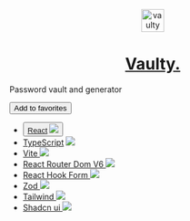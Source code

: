 <p align="center">  
<img alt="vaulty logo" src="public/favicon.ico" width="40" />
</p>
<h1 align="center">
  <a href='https://vaulty.vercel.app/' target='_blank'>Vaulty.</a>
 
</h1>


Password vault and generator


<button type='button'>Add to favorites</button>


- <button><a href='https://fr.react.dev/'>React<a/> <img src='https://www.google.com/s2/favicons?domain=https://fr.react.dev/' /></button>
- <a href='https://www.typescriptlang.org/'>TypeScript<a/> <img src='https://www.google.com/s2/favicons?domain=https://www.typescriptlang.org/' />
- <a href='https://vitejs.dev/'>Vite <img src='https://www.google.com/s2/favicons?domain=https://vitejs.dev/' /><a/>
- <a href='https://reactrouter.com/en/main'>React Router Dom V6 <img src='https://www.google.com/s2/favicons?domain=https://reactrouter.com/en/main' /><a/>
- <a href='https://react-hook-form.com/'>React Hook Form <img src='https://www.google.com/s2/favicons?domain=https://react-hook-form.com/' /><a/>
- <a href='https://zod.dev/'>Zod <img src='https://www.google.com/s2/favicons?domain=https://zod.dev/' /><a/>
- <a href='https://tailwindcss.com/'>Tailwind <img src='https://www.google.com/s2/favicons?domain=https://tailwindcss.com/' /><a/>
- <a href='https://ui.shadcn.com/'>Shadcn ui  <img src='https://www.google.com/s2/favicons?domain=https://ui.shadcn.com/' /><a/>
